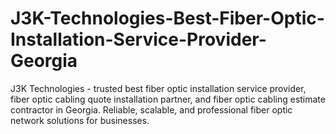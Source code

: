 # J3K-Technologies-Best-Fiber-Optic-Installation-Service-Provider-Georgia
J3K Technologies - trusted best fiber optic installation service provider, fiber optic cabling quote installation partner, and fiber optic cabling estimate contractor in Georgia. Reliable, scalable, and professional fiber optic network solutions for businesses.
